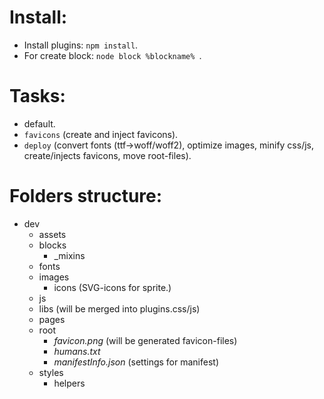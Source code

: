 # Install: #

- Install plugins: `npm install`.
- For create block: `node block %blockname% `.

<!--  -->

# Tasks: #
- default.
- `favicons` (create and inject favicons).
- `deploy` (convert fonts (ttf->woff/woff2), optimize images, minify css/js, create/injects favicons, move root-files).

<!--  -->

# Folders structure: #

- dev
	- assets
	- blocks
		* _mixins
	- fonts
	- images
		* icons (SVG-icons for sprite.)
	- js
	- libs (will be merged into plugins.css/js)
	- pages
	- root
		* _favicon.png_ (will be generated favicon-files)
		* _humans.txt_
		* _manifestInfo.json_ (settings for manifest)
	- styles
		* helpers
